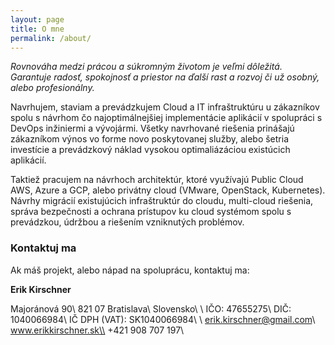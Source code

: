 ```yaml
---
layout: page
title: O mne
permalink: /about/
---
```


*Rovnováha medzi prácou a súkromným životom je veľmi dôležitá. Garantuje radosť, spokojnosť a priestor na ďalší rast a rozvoj či už osobný, alebo profesionálny.*

Navrhujem, staviam a prevádzkujem Cloud a IT infraštruktúru u zákazníkov spolu s návrhom čo najoptimálnejšiej implementácie aplikácií v spolupráci s DevOps inžiniermi a vývojármi.
Všetky navrhované riešenia prinášajú zákazníkom výnos vo forme novo poskytovanej služby, alebo šetria investície a prevádzkový náklad vysokou optimaliázáciou existúcich aplikácií.

Taktiež pracujem na návrhoch architektúr, ktoré využívajú Public Cloud AWS, Azure a GCP, alebo privátny cloud (VMware, OpenStack, Kubernetes). Návrhy migrácií existujúcich infraštruktúr do cloudu, multi-cloud riešenia, správa bezpečnosti a ochrana prístupov ku cloud systémom spolu s prevádzkou, údržbou a riešením vzniknutých problémov.


### Kontaktuj ma

Ak máš projekt, alebo nápad na spoluprácu, kontaktuj ma:

**Erik Kirschner**

Majoránová 90\\
821 07 Bratislava\\
Slovensko\\
\\
IČO: 47655275\\
DIČ: 1040066984\\
IČ DPH (VAT): SK1040066984\\
\\
erik.kirschner@gmail.com\\
www.erikkirschner.sk\\
+421 908 707 197\\
